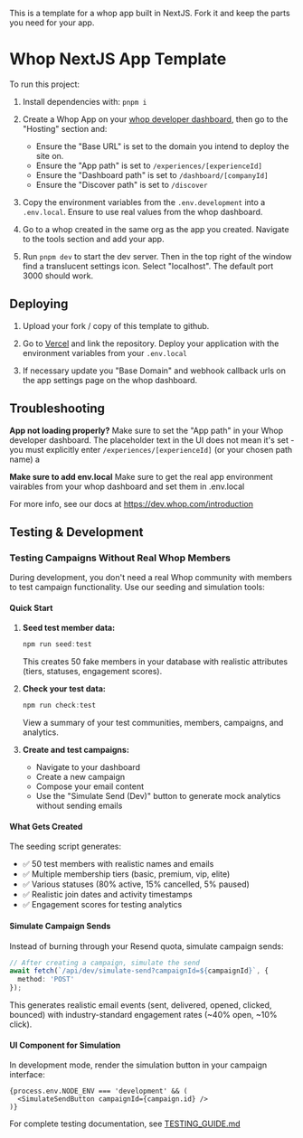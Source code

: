 This is a template for a whop app built in NextJS. Fork it and keep the parts you need for your app. 

# Whop NextJS App Template

To run this project: 

1. Install dependencies with: `pnpm i`

2. Create a Whop App on your [whop developer dashboard](https://whop.com/dashboard/developer/), then go to the "Hosting" section and:
	- Ensure the "Base URL" is set to the domain you intend to deploy the site on.
	- Ensure the "App path" is set to `/experiences/[experienceId]`
	- Ensure the "Dashboard path" is set to `/dashboard/[companyId]` 
	- Ensure the "Discover path" is set to `/discover` 

3. Copy the environment variables from the `.env.development` into a `.env.local`. Ensure to use real values from the whop dashboard.

4. Go to a whop created in the same org as the app you created. Navigate to the tools section and add your app.

5. Run `pnpm dev` to start the dev server. Then in the top right of the window find a translucent settings icon. Select "localhost". The default port 3000 should work.

## Deploying

1. Upload your fork / copy of this template to github. 

2. Go to [Vercel](https://vercel.com/new) and link the repository. Deploy your application with the environment variables from your `.env.local`

3. If necessary update you "Base Domain" and webhook callback urls on the app settings page on the whop dashboard.

## Troubleshooting

**App not loading properly?** Make sure to set the "App path" in your Whop developer dashboard. The placeholder text in the UI does not mean it's set - you must explicitly enter `/experiences/[experienceId]` (or your chosen path name)
a

**Make sure to add env.local** Make sure to get the real app environment vairables from your whop dashboard and set them in .env.local


For more info, see our docs at https://dev.whop.com/introduction

## Testing & Development

### Testing Campaigns Without Real Whop Members

During development, you don't need a real Whop community with members to test campaign functionality. Use our seeding and simulation tools:

#### Quick Start

1. **Seed test member data:**
   ```powershell
   npm run seed:test
   ```
   This creates 50 fake members in your database with realistic attributes (tiers, statuses, engagement scores).

2. **Check your test data:**
   ```powershell
   npm run check:test
   ```
   View a summary of your test communities, members, campaigns, and analytics.

3. **Create and test campaigns:**
   - Navigate to your dashboard
   - Create a new campaign
   - Compose your email content
   - Use the "Simulate Send (Dev)" button to generate mock analytics without sending emails

#### What Gets Created

The seeding script generates:
- ✅ 50 test members with realistic names and emails
- ✅ Multiple membership tiers (basic, premium, vip, elite)
- ✅ Various statuses (80% active, 15% cancelled, 5% paused)
- ✅ Realistic join dates and activity timestamps
- ✅ Engagement scores for testing analytics

#### Simulate Campaign Sends

Instead of burning through your Resend quota, simulate campaign sends:

```typescript
// After creating a campaign, simulate the send
await fetch(`/api/dev/simulate-send?campaignId=${campaignId}`, {
  method: 'POST'
});
```

This generates realistic email events (sent, delivered, opened, clicked, bounced) with industry-standard engagement rates (~40% open, ~10% click).

#### UI Component for Simulation

In development mode, render the simulation button in your campaign interface:

```tsx
{process.env.NODE_ENV === 'development' && (
  <SimulateSendButton campaignId={campaign.id} />
)}
```

For complete testing documentation, see [TESTING_GUIDE.md](./TESTING_GUIDE.md)
